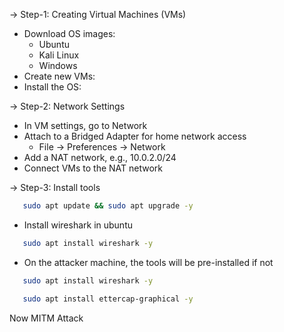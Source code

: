 -> Step-1: Creating Virtual Machines (VMs)

- Download OS images:
   - Ubuntu
   - Kali Linux
   - Windows
- Create new VMs:
- Install the OS:

→ Step-2: Network Settings

- In VM settings, go to Network
- Attach to a Bridged Adapter for home network access
    - File -> Preferences -> Network
- Add a NAT network, e.g., 10.0.2.0/24
- Connect VMs to the NAT network 

-> Step-3: Install tools 

```bash
   sudo apt update && sudo apt upgrade -y
```
- Install wireshark in ubuntu
  
```bash
   sudo apt install wireshark -y
```

- On the attacker machine, the tools will be pre-installed if not
  
```bash
   sudo apt install wireshark -y
```
  
```bash
   sudo apt install ettercap-graphical -y
```

Now MITM Attack 
